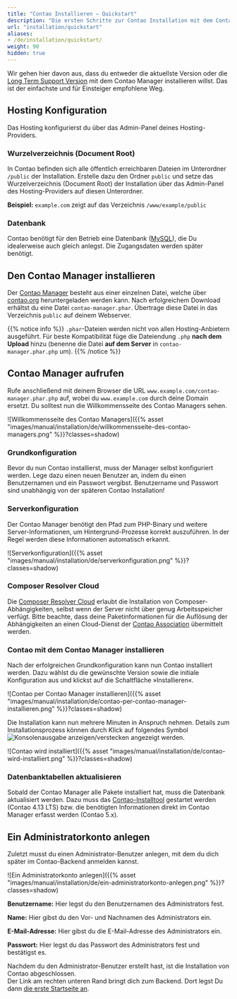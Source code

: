 ```yaml
---
title: "Contao Installieren – Quickstart"
description: "Die ersten Schritte zur Contao Installation mit dem Contao Manager."
url: "installation/quickstart"
aliases:
- /de/installation/quickstart/
weight: 90
hidden: true
---
```


Wir gehen hier davon aus, dass du entweder die aktuellste Version oder die [Long Term Support Version](https://docs.contao.org/manual/de/installation/contao-aktualisieren/#long-term-support-versionen) mit dem Contao Manager
installieren willst. Das ist der einfachste und für Einsteiger empfohlene Weg.


## Hosting Konfiguration

Das Hosting konfigurierst du über das Admin-Panel deines Hosting-Providers.

### Wurzelverzeichnis (Document Root)

In Contao befinden sich alle öffentlich erreichbaren Dateien im Unterordner `/public` der Installation. Erstelle
dazu den Ordner `public` und setze das Wurzelverzeichnis (Document Root) der Installation über das Admin-Panel
des Hosting-Providers auf diesen Unterordner.

**Beispiel:** `example.com` zeigt auf das Verzeichnis `/www/example/public`

### Datenbank

Contao benötigt für den Betrieb eine Datenbank 
([MySQL](../../installation/systemvoraussetzungen/#mysql-mindestanforderungen)), die Du idealerweise auch gleich 
anlegst. Die Zugangsdaten werden später benötigt.


## Den Contao Manager installieren

Der [Contao Manager](../../installation/contao-manager/) besteht aus einer einzelnen Datei, welche über 
[contao.org](https://contao.org/de/download.html) heruntergeladen werden kann. Nach erfolgreichem Download erhältst 
du eine Datei `contao-manager.phar`. Übertrage diese Datei in das Verzeichnis `public` auf deinem Webserver.

{{% notice info %}}
`.phar`-Dateien werden nicht von allen Hosting-Anbietern ausgeführt. Für beste Kompatibilität füge die
Dateiendung `.php` <b>nach dem Upload</b> hinzu (benenne die Datei <b>auf dem Server</b> in `contao-manager.phar.php` um).
{{% /notice %}}

## Contao Manager aufrufen

Rufe anschließend mit deinem Browser die URL `www.example.com/contao-manager.phar.php` auf, wobei du `www.example.com`
durch deine Domain ersetzt. Du solltest nun die Willkommensseite des Contao Managers sehen.

![Willkommensseite des Contao Managers]({{% asset "images/manual/installation/de/willkommensseite-des-contao-managers.png" %}}?classes=shadow)

### Grundkonfiguration

Bevor du nun Contao installierst, muss der Manager selbst konfiguriert werden. Lege dazu einen neuen Benutzer an, indem
du einen Benutzernamen und ein Passwort vergibst. Benutzername und Passwort sind unabhängig von der späteren Contao Installation!


### Serverkonfiguration

Der Contao Manager benötigt den Pfad zum PHP-Binary und weitere Server-Informationen, um Hintergrund-Prozesse korrekt
auszuführen. In der Regel werden diese Informationen automatisch erkannt.

![Serverkonfiguration]({{% asset "images/manual/installation/de/serverkonfiguration.png" %}}?classes=shadow)


### Composer Resolver Cloud

Die [Composer Resolver Cloud](https://composer-resolver.cloud/) erlaubt die Installation von Composer-Abhängigkeiten,
selbst wenn der Server nicht über genug Arbeitsspeicher verfügt. Bitte beachte, dass deine Paketinformationen für die
Auflösung der Abhängigkeiten an einen Cloud-Dienst der [Contao Association](https://association.contao.org/)
übermittelt werden.

### Contao mit dem Contao Manager installieren

Nach der erfolgreichen Grundkonfiguration kann nun Contao installiert werden. Dazu wählst du die gewünschte Version
sowie die initiale Konfiguration aus und klickst auf die Schaltfläche »Installieren«.

![Contao per Contao Manager installieren]({{% asset "images/manual/installation/de/contao-per-contao-manager-installieren.png" %}}?classes=shadow)

Die Installation kann nun mehrere Minuten in Anspruch nehmen. Details zum Installationsprozess können durch Klick auf
folgendes Symbol ![Konsolenausgabe anzeigen/verstecken](/de/icons/konsolenausgabe.png?classes=icon) angezeigt
werden.

![Contao wird installiert]({{% asset "images/manual/installation/de/contao-wird-installiert.png" %}}?classes=shadow)


### Datenbanktabellen aktualisieren

Sobald der Contao Manager alle Pakete installiert hat, muss die Datenbank aktualisiert werden. Dazu 
muss das [Contao-Installtool](../contao-installtool/) gestartet werden (Contao 4.13 LTS) bzw. die benötigten Informationen 
direkt im Contao Manager erfasst werden (Contao 5.x). 


## Ein Administratorkonto anlegen

Zuletzt musst du einen Administrator-Benutzer anlegen, mit dem du dich später im Contao-Backend anmelden kannst.

![Ein Administratorkonto anlegen]({{% asset "images/manual/installation/de/ein-administratorkonto-anlegen.png" %}}?classes=shadow)

**Benutzername:** Hier legst du den Benutzernamen des Administrators fest.

**Name:** Hier gibst du den Vor- und Nachnamen des Administrators ein.

**E-Mail-Adresse:** Hier gibst du die E-Mail-Adresse des Administrators ein.

**Passwort:** Hier legst du das Passwort des Administrators fest und bestätigst es.

Nachdem du den Administrator-Benutzer erstellt hast, ist die Installation von Contao abgeschlossen.  
Der Link am rechten unteren Rand bringt dich zum Backend. Dort legst Du dann 
[die erste Startseite an](../../anleitungen/die-erste-startseite/).
